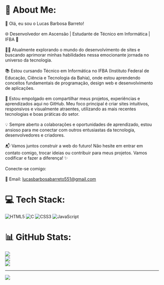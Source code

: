 # 💫 About Me:
👋 Olá, eu sou o Lucas Barbosa Barreto!<br><br>🌐 Desenvolvedor em Ascensão | Estudante de Técnico em Informática | IFBA 🚀<br><br>👨‍💻 Atualmente explorando o mundo do desenvolvimento de sites e buscando aprimorar minhas habilidades nessa emocionante jornada no universo da tecnologia.<br><br>📚 Estou cursando Técnico em Informática no IFBA (Instituto Federal de Educação, Ciência e Tecnologia da Bahia), onde estou aprendendo conceitos fundamentais de programação, design web e desenvolvimento de aplicações.<br><br>🌱 Estou empolgado em compartilhar meus projetos, experiências e aprendizados aqui no GitHub. Meu foco principal é criar sites intuitivos, responsivos e visualmente atraentes, utilizando as mais recentes tecnologias e boas práticas do setor.<br><br>💡 Sempre aberto a colaborações e oportunidades de aprendizado, estou ansioso para me conectar com outros entusiastas da tecnologia, desenvolvedores e criadores.<br><br>📬 Vamos juntos construir a web do futuro! Não hesite em entrar em contato comigo, trocar ideias ou contribuir para meus projetos. Vamos codificar e fazer a diferença! ✨<br><br>Conecte-se comigo:<br><br>📧 Email: lucasbarbosabarreto551@gmail.com


# 💻 Tech Stack:
![HTML5](https://img.shields.io/badge/html5-%23E34F26.svg?style=for-the-badge&logo=html5&logoColor=white) ![C](https://img.shields.io/badge/c-%2300599C.svg?style=for-the-badge&logo=c&logoColor=white) ![CSS3](https://img.shields.io/badge/css3-%231572B6.svg?style=for-the-badge&logo=css3&logoColor=white) ![JavaScript](https://img.shields.io/badge/javascript-%23323330.svg?style=for-the-badge&logo=javascript&logoColor=%23F7DF1E)
# 📊 GitHub Stats:
![](https://github-readme-stats.vercel.app/api?username=luccTech&theme=dark&hide_border=false&include_all_commits=false&count_private=false)<br/>
![](https://github-readme-streak-stats.herokuapp.com/?user=luccTech&theme=dark&hide_border=false)<br/>
![](https://github-readme-stats.vercel.app/api/top-langs/?username=luccTech&theme=dark&hide_border=false&include_all_commits=false&count_private=false&layout=compact)

---
[![](https://visitcount.itsvg.in/api?id=luccTech&icon=0&color=0)](https://visitcount.itsvg.in)

<!-- Proudly created with GPRM ( https://gprm.itsvg.in ) -->
